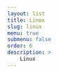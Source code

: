 ```yaml
---
layout: list
title: Linux
slug: linux
menu: true
submenu: false
order: 6
description: >
    Linux
---
```

